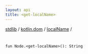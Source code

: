 ```yaml
---
layout: api
title: <get-localName>
---
```

[stdlib](../../index.html) / [kotlin.dom](../index.html) / [localName](index.html) / [<get-localName>](_get-localName_.html)

# <get-localName>

```
fun Node.<get-localName>(): String
```
